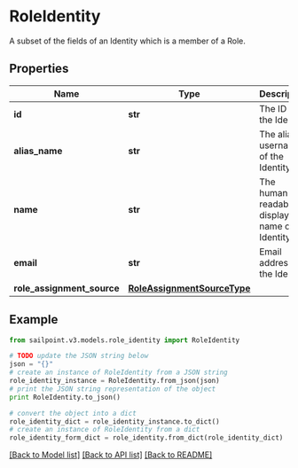 # RoleIdentity

A subset of the fields of an Identity which is a member of a Role.

## Properties
Name | Type | Description | Notes
------------ | ------------- | ------------- | -------------
**id** | **str** | The ID of the Identity | [optional] 
**alias_name** | **str** | The alias / username of the Identity | [optional] 
**name** | **str** | The human-readable display name of the Identity | [optional] 
**email** | **str** | Email address of the Identity | [optional] 
**role_assignment_source** | [**RoleAssignmentSourceType**](RoleAssignmentSourceType.md) |  | [optional] 

## Example

```python
from sailpoint.v3.models.role_identity import RoleIdentity

# TODO update the JSON string below
json = "{}"
# create an instance of RoleIdentity from a JSON string
role_identity_instance = RoleIdentity.from_json(json)
# print the JSON string representation of the object
print RoleIdentity.to_json()

# convert the object into a dict
role_identity_dict = role_identity_instance.to_dict()
# create an instance of RoleIdentity from a dict
role_identity_form_dict = role_identity.from_dict(role_identity_dict)
```
[[Back to Model list]](../README.md#documentation-for-models) [[Back to API list]](../README.md#documentation-for-api-endpoints) [[Back to README]](../README.md)


